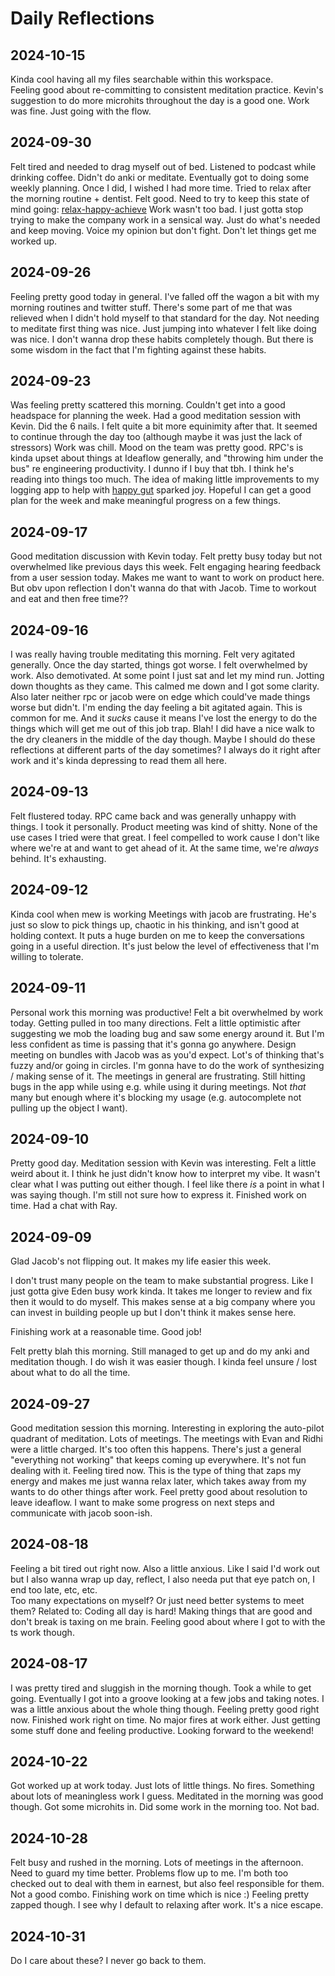 # Daily Reflections


## 2024-10-15
Kinda cool having all my files searchable within this workspace.  
Feeling good about re-committing to consistent meditation practice. Kevin's suggestion to do more microhits throughout the day is a good one. 
Work was fine. Just going with the flow.

## 2024-09-30
Felt tired and needed to drag myself out of bed. Listened to podcast while drinking coffee. Didn't do anki or meditate. Eventually got to doing some weekly planning. Once I did, I wished I had more time.
Tried to relax after the morning routine + dentist. Felt good. Need to try to keep this state of mind going: [relax-happy-achieve](./relax-happy-achieve.md) 
Work wasn't too bad. I just gotta stop trying to make the company work in a sensical way. Just do what's needed and keep moving. Voice my opinion but don't fight. Don't let things get me worked up. 

## 2024-09-26
Feeling pretty good today in general. 
I've falled off the wagon a bit with my morning routines and twitter stuff. There's some part of me that was relieved when I didn't hold myself to that standard for the day. Not needing to meditate first thing was nice. Just jumping into whatever I felt like doing was nice. I don't wanna drop these habits completely though. But there is some wisdom in the fact that I'm fighting against these habits.

## 2024-09-23
Was feeling pretty scattered this morning. Couldn't get into a good headspace for planning the week.
Had a good meditation session with Kevin. Did the 6 nails. I felt quite a bit more equinimity after that. It seemed to continue through the day too (although maybe it was just the lack of stressors)
Work was chill. Mood on the team was pretty good. RPC's is kinda upset about things at Ideaflow generally, and "throwing him under the bus" re engineering productivity. I dunno if I buy that tbh. I think he's reading into things too much. 
The idea of making little improvements to my logging app to help with [happy gut](./area-health.md#happy-gut) sparked joy.
Hopeful I can get a good plan for the week and make meaningful progress on a few things.

## 2024-09-17
Good meditation discussion with Kevin today.
Felt pretty busy today but not overwhelmed like previous days this week.
Felt engaging hearing feedback from a user session today. Makes me want to want to work on product here. But obv upon reflection I don't wanna do that with Jacob. 
Time to workout and eat and then free time??

## 2024-09-16
I was really having trouble meditating this morning. Felt very agitated generally.
Once the day started, things got worse. I felt overwhelmed by work. Also demotivated.
At some point I just sat and let my mind run. Jotting down thoughts as they came. This calmed me down and I got some clarity.
Also later neither rpc or jacob were on edge which could've made things worse but didn't.
I'm ending the day feeling a bit agitated again. This is common for me. And it *sucks* cause it means I've lost the energy to do the things which will get me out of this job trap. Blah!
I did have a nice walk to the dry cleaners in the middle of the day though. 
Maybe I should do these reflections at different parts of the day sometimes? I always do it right after work and it's kinda depressing to read them all here.

## 2024-09-13
Felt flustered today. RPC came back and was generally unhappy with things. I took it personally.
Product meeting was kind of shitty. None of the use cases I tried were that great.
I feel compelled to work cause I don't like where we're at and want to get ahead of it. At the same time, we're *always* behind. It's exhausting. 

## 2024-09-12
Kinda cool when mew is working 
Meetings with jacob are frustrating. He's just so slow to pick things up, chaotic in his thinking, and isn't good at holding context. It puts a huge burden on me to keep the conversations going in a useful direction. It's just below the level of effectiveness that I'm willing to tolerate.

## 2024-09-11
Personal work this morning was productive! 
Felt a bit overwhelmed by work today. Getting pulled in too many directions. Felt a little optimistic after suggesting we mob the loading bug and saw some energy around it. But I'm less confident as time is passing that it's gonna go anywhere.
Design meeting on bundles with Jacob was as you'd expect. Lot's of thinking that's fuzzy and/or going in circles. I'm gonna have to do the work of synthesizing / making sense of it. The meetings in general are frustrating.
Still hitting bugs in the app while using e.g. while using it during meetings. Not _that_ many but enough where it's blocking my usage (e.g. autocomplete not pulling up the object I want).



## 2024-09-10
Pretty good day.
Meditation session with Kevin was interesting. Felt a little weird about it. I think he just didn't know how to interpret my vibe. It wasn't clear what I was putting out either though. I feel like there *is* a point in what I was saying though. I'm still not sure how to express it.
Finished work on time.
Had a chat with Ray.

## 2024-09-09

Glad Jacob's not flipping out. It makes my life easier this week. 

I don't trust many people on the team to make substantial progress. Like I just gotta give Eden busy work kinda. It takes me longer to review and fix then it would to do myself. This makes sense at a big company where you can invest in building people up but I don't think it makes sense here.

Finishing work at a reasonable time. Good job!

Felt pretty blah this morning. Still managed to get up and do my anki and meditation though. I do wish it was easier though. I kinda feel unsure / lost about what to do all the time. 


## 2024-09-27
Good meditation session this morning. Interesting in exploring the auto-pilot quadrant of meditation. 
Lots of meetings. The meetings with Evan and Ridhi were a little charged. It's too often this happens. There's just a general "everything not working" that keeps coming up everywhere. It's not fun dealing with it.
Feeling tired now. This is the type of thing that zaps my energy and makes me just wanna relax later, which takes away from my wants to do other things after work.
Feel pretty good about resolution to leave ideaflow. I want to make some progress on next steps and communicate with jacob soon-ish.

## 2024-08-18
Feeling a bit tired out right now. Also a little anxious. Like I said I'd work out but I also wanna wrap up day, reflect, I also needa put that eye patch on, I end too late, etc, etc.   
Too many expectations on myself? Or just need better systems to meet them? Related to: [](./2024-08-14_09-24-47_-0400.md)
Coding all day is hard! Making things that are good and don't break is taxing on me brain. Feeling good about where I got to with the ts work though.

## 2024-08-17
I was pretty tired and sluggish in the morning though. Took a while to get going. Eventually I got into a groove looking at a few jobs and taking notes. I was a little anxious about the whole thing though.
Feeling pretty good right now. Finished work right on time.
No major fires at work either. Just getting some stuff done and feeling productive.
Looking forward to the weekend!


## 2024-10-22

Got worked up at work today. Just lots of little things. No fires. Something about lots of meaningless work I guess.
Meditated in the morning was good though. Got some microhits in. 
Did some work in the morning too. Not bad.

## 2024-10-28
Felt busy and rushed in the morning.
Lots of meetings in the afternoon. Need to guard my time better.
Problems flow up to me. I'm both too checked out to deal with them in earnest, but also feel responsible for them. Not a good combo.
Finishing work on time which is nice :)
Feeling pretty zapped though. I see why I default to relaxing after work. It's a nice escape.

## 2024-10-31
Do I care about these? I never go back to them.

